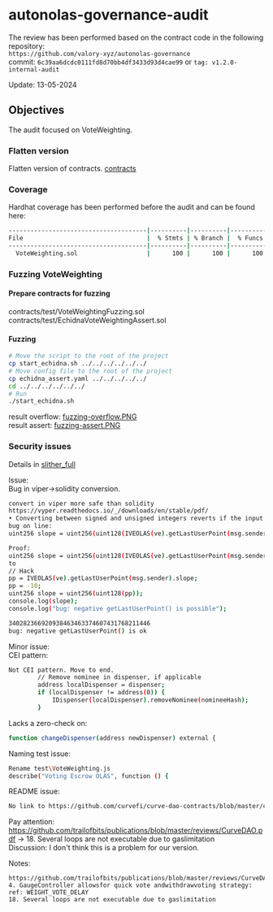 # autonolas-governance-audit
The review has been performed based on the contract code in the following repository:<br>
`https://github.com/valory-xyz/autonolas-governance` <br>
commit: `6c39aa6dcdc0111fd8d70bb4df3433d93d4cae99` or `tag: v1.2.0-internal-audit` <br> 

Update: 13-05-2024  <br>

## Objectives
The audit focused on VoteWeighting. <BR>

### Flatten version
Flatten version of contracts. [contracts](https://github.com/valory-xyz/autonolas-governance/blob/main/audits/internal12/analysis/contracts)


### Coverage
Hardhat coverage has been performed before the audit and can be found here:
```sh
--------------------------------------|----------|----------|----------|----------|----------------|
File                                  |  % Stmts | % Branch |  % Funcs |  % Lines |Uncovered Lines |
--------------------------------------|----------|----------|----------|----------|----------------|
  VoteWeighting.sol                   |      100 |      100 |      100 |      100 |                |
```

### Fuzzing VoteWeighting

#### Prepare contracts for fuzzing
contracts/test/VoteWeightingFuzzing.sol <br>
contracts/test/EchidnaVoteWeightingAssert.sol <br> 

#### Fuzzing
```sh
# Move the script to the root of the project
cp start_echidna.sh ../../../../../../
# Move config file to the root of the project
cp echidna_assert.yaml ../../../../../
cd ../../../../../../
# Run 
./start_echidna.sh
```
result overflow: [fuzzing-overflow.PNG](https://github.com/valory-xyz/autonolas-governance/blob/main/audits/internal12/analysis/fuzzing/overflow/fuzzing-overflow.PNG) <br>
result assert: [fuzzing-assert.PNG](https://github.com/valory-xyz/autonolas-governance/blob/main/audits/internal12/analysis/fuzzing/overflow/fuzzing-assert.PNG)


### Security issues
Details in [slither_full](https://github.com/valory-xyz/autonolas-governance/blob/main/audits/internal12/analysis/slither_full.txt) <br>

Issue: <br>
Bug in viper->solidity conversion.
```sh
convert in viper more safe than solidity
https://vyper.readthedocs.io/_/downloads/en/stable/pdf/
• Converting between signed and unsigned integers reverts if the input is negative.
bug on line:
uint256 slope = uint256(uint128(IVEOLAS(ve).getLastUserPoint(msg.sender).slope));

Proof:
uint256 slope = uint256(uint128(IVEOLAS(ve).getLastUserPoint(msg.sender).slope));
to
// Hack
pp = IVEOLAS(ve).getLastUserPoint(msg.sender).slope;
pp = -10;
uint256 slope = uint256(uint128(pp));
console.log(slope);
console.log("bug: negative getLastUserPoint() is possible");

340282366920938463463374607431768211446
bug: negative getLastUserPoint() is ok
```
Minor issue: <br>
CEI pattern: <br>
```sh
Not CEI pattern. Move to end.
        // Remove nominee in dispenser, if applicable
        address localDispenser = dispenser;
        if (localDispenser != address(0)) {
            IDispenser(localDispenser).removeNominee(nomineeHash);
        }

```
Lacks a zero-check on: <br>
```sh
function changeDispenser(address newDispenser) external {
```
Naming test issue: <br>
```sh
Rename test\VoteWeighting.js
describe("Voting Escrow OLAS", function () {
```
README issue: <br>
```sh
No link to https://github.com/curvefi/curve-dao-contracts/blob/master/contracts/GaugeController.vy
```
Pay attention: <br>
https://github.com/trailofbits/publications/blob/master/reviews/CurveDAO.pdf -> 18. Several loops are not executable due to gaslimitation <br>
Discussion: I don't think this is a problem for our version. <br>

Notes: <br>
```
https://github.com/trailofbits/publications/blob/master/reviews/CurveDAO.pdf
4. GaugeController allowsfor quick vote andwithdrawvoting strategy: ref: WEIGHT_VOTE_DELAY
18. Several loops are not executable due to gaslimitation
```



